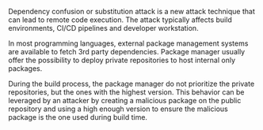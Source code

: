 Dependency confusion or substitution attack is a new attack technique that can lead to remote code execution. The
attack typically affects build environments, CI/CD pipelines and developer workstation.

In most programming languages, external package management systems are available to fetch 3rd party dependencies.
Package manager usually offer the possibility to deploy private repositories to host internal only packages.

During the build process, the package manager do not prioritize the private repositories, but the ones with the highest
version. This behavior can be leveraged by an attacker by creating a malicious package on the public repository and using
a high enough version to ensure the malicious package is the one used during build time.





